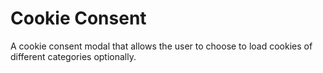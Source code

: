 # Cookie Consent

A cookie consent modal that allows the user to choose to load cookies of different categories optionally.
